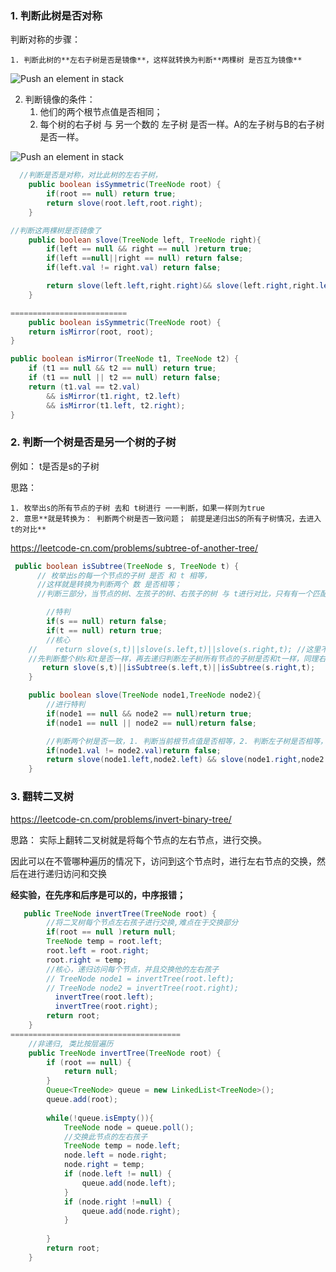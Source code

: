 ### 1. 判断此树是否对称

判断对称的步骤：

	1. 判断此树的**左右子树是否是镜像**，这样就转换为判断**两棵树 是否互为镜像**

![Push an element in stack](https://pic.leetcode-cn.com/c84c1825698f5ccec14aa932e33113585d06baa75567a5a7839bbd0f71c9875a-file_1555698520895)

2. 判断镜像的条件： 
    1. 他们的两个根节点值是否相同；
    2. 每个树的右子树 与 另一个数的 左子树 是否一样。A的左子树与B的右子树是否一样。

![Push an element in stack](https://pic.leetcode-cn.com/2c9a13df75821ba472de5267470481e48386ffa658b3f91a8acca5abfa43625d-file_1555698500306)

```java
  //判断是否是对称，对比此树的左右子树，
    public boolean isSymmetric(TreeNode root) {
        if(root == null) return true;
        return slove(root.left,root.right);
    }

//判断这两棵树是否镜像了
    public boolean slove(TreeNode left, TreeNode right){
        if(left == null && right == null )return true;
        if(left ==null||right == null) return false;
        if(left.val != right.val) return false;

        return slove(left.left,right.right)&& slove(left.right,right.left);
    }

==========================
    public boolean isSymmetric(TreeNode root) {
    return isMirror(root, root);
}

public boolean isMirror(TreeNode t1, TreeNode t2) {
    if (t1 == null && t2 == null) return true;
    if (t1 == null || t2 == null) return false;
    return (t1.val == t2.val)
        && isMirror(t1.right, t2.left)
        && isMirror(t1.left, t2.right);
}
```

### 2. 判断一个树是否是另一个树的子树

例如： t是否是s的子树

思路：	

	1. 枚举出s的所有节点的子树 去和 t树进行 一一判断，如果一样则为true
 	2. 意思**就是转换为： 判断两个树是否一致问题； 前提是递归出S的所有子树情况，去进入t的对比**

<https://leetcode-cn.com/problems/subtree-of-another-tree/>

```java
 public boolean isSubtree(TreeNode s, TreeNode t) {
      // 枚举出s的每一个节点的子树 是否 和 t 相等，
      //这样就是转换为判断两个 数 是否相等；
      //判断三部分，当节点的树、左孩子的树、右孩子的树 与 t进行对比，只有有一个匹配上，就是true

        //特判
        if(s == null) return false;
        if(t == null) return true;
        //核心
    //    return slove(s,t)||slove(s.left,t)||slove(s.right,t); //这里不对，不是递归调用slove
    //先判断整个树s和t是否一样，再去递归判断左子树所有节点的子树是否和t一样，同理右子树也一样
       return slove(s,t)||isSubtree(s.left,t)||isSubtree(s.right,t);
    }

    public boolean slove(TreeNode node1,TreeNode node2){
        //进行特判
        if(node1 == null && node2 == null)return true;
        if(node1 == null || node2 == null)return false;

        //判断两个树是否一致，1. 判断当前根节点值是否相等，2. 判断左子树是否相等，3. 判断右子树是否相等
        if(node1.val != node2.val)return false;
        return slove(node1.left,node2.left) && slove(node1.right,node2.right); 
    }

```

### 3. 翻转二叉树

<https://leetcode-cn.com/problems/invert-binary-tree/>

思路： 实际上翻转二叉树就是将每个节点的左右节点，进行交换。

因此可以在不管哪种遍历的情况下，访问到这个节点时，进行左右节点的交换，然后在进行递归访问和交换

**经实验，在先序和后序是可以的，中序报错；**

```java
   public TreeNode invertTree(TreeNode root) {
        //将二叉树每个节点左右孩子进行交换,难点在于交换部分
        if(root == null )return null;
        TreeNode temp = root.left;
        root.left = root.right;
        root.right = temp;
        //核心，递归访问每个节点，并且交换他的左右孩子
        // TreeNode node1 = invertTree(root.left);
        // TreeNode node2 = invertTree(root.right);
          invertTree(root.left);
          invertTree(root.right);
        return root;
    }
======================================
    //非递归, 类比按层遍历
	public TreeNode invertTree(TreeNode root) {
		if (root == null) {
			return null;
		}
		Queue<TreeNode> queue = new LinkedList<TreeNode>();
		queue.add(root);
		
		while(!queue.isEmpty()){
			TreeNode node = queue.poll();
			//交换此节点的左右孩子
            TreeNode temp = node.left;
            node.left = node.right;
            node.right = temp;
            if (node.left != null) {
				queue.add(node.left);
			}
			if (node.right !=null) {
				queue.add(node.right);
			}
			
		}
		return root;
	}

```

